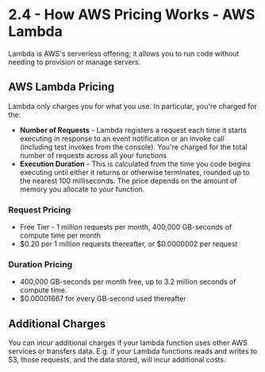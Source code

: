 # 2.4 - How AWS Pricing Works - AWS Lambda

Lambda is AWS's serverless offering; it allows you to run code without needing to provision or manage servers.

## AWS Lambda Pricing

Lambda only charges you for what you use. In particular, you're charged for the:
 * **Number of Requests** - Lambda registers a request each time it starts executing in response to an event notification or an invoke call (including test invokes from the console). You're charged for the total number of requests across all your functions
 * **Execution Duration** - This is calculated from the time you code begins executing until either it returns or otherwise terminates, rounded up to the nearest 100 milliseconds. The price depends on the amount of memory you allocate to your function.

### Request Pricing
  * Free Tier - 1 million requests per month, 400,000 GB-seconds of compute time per month
  * $0.20 per 1 million requests thereafter, or $0.0000002 per request

### Duration Pricing
  * 400,000 GB-seconds per month free, up to 3.2 million seconds of compute time.
  * $0.00001667 for every GB-second used thereafter

## Additional Charges

You can incur additional charges if your lambda function uses other AWS services or transfers data. E.g. if your Lambda functions reads and writes to S3, those requests, and the data stored, will incur additional costs.